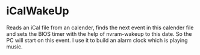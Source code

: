 iCalWakeUp
===============

Reads an iCal file from an calender, finds the next event in this calender file and sets the BIOS timer with the help of nvram-wakeup to this date. So the PC will start on this event. I use it to build an alarm clock which is playing music.
